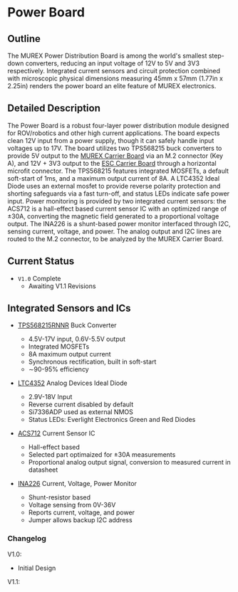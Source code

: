 # Power Board

## Outline

The MUREX Power Distribution Board is among the world's smallest step-down converters, reducing an input voltage of 12V to 5V and 3V3 respectively. Integrated current sensors and circuit protection combined with microscopic physical dimensions measuring 45mm x 57mm (1.77in x 2.25in) renders the power board an elite feature of MUREX electronics.

## Detailed Description

The Power Board is a robust four-layer power distribution module designed for ROV/robotics and other high current applications. The board expects clean 12V input from a power supply, though it can safely handle input voltages up to 17V. The board utilizes two TPS568215 buck converters to provide 5V output to the [MUREX Carrier Board](https://docs.murexrobotics.com/elec/boards/carrier.html) via an M.2 connector (Key A), and 12V + 3V3 output to the [ESC Carrier Board](https://docs.murexrobotics.com/elec/boards/esc_carrier.html) through a horizontal microfit connector. The TPS568215 features integrated MOSFETs, a default soft-start of 1ms, and a maximum output current of 8A. A LTC4352 Ideal Diode uses an external mosfet to provide reverse polarity protection and shorting safeguards via a fast turn-off, and status LEDs indicate safe power input. Power monitoring is provided by two integrated current sensors: the ACS712 is a hall-effect based current sensor IC with an optimized range of ±30A, converting the magnetic field generated to a proportional voltage output. The INA226 is a shunt-based power monitor interfaced through I2C, sensing current, voltage, and power. The analog output and I2C lines are routed to the M.2 connector, to be analyzed by the MUREX Carrier Board.

## Current Status

- `V1.0` Complete
  - Awaiting V1.1 Revisions

## Integrated Sensors and ICs

- [TPS568215RNNR](https://www.ti.com/product/TPS568215?dcmp=dsproject&hqs=pf) Buck Converter

  - 4.5V-17V input, 0.6V-5.5V output
  - Integrated MOSFETs
  - 8A maximum output current
  - Synchronous rectification, built in soft-start
  - ∼90-95% efficiency

- [LTC4352](https://www.analog.com/en/products/ltc4352.html) Analog Devices Ideal Diode

  - 2.9V-18V Input
  - Reverse current disabled by default
  - Si7336ADP used as external NMOS
  - Status LEDs: Everlight Electronics Green and Red Diodes

- [ACS712](https://www.allegromicro.com/en/products/sense/current-sensor-ics/zero-to-fifty-amp-integrated-conductor-sensor-ics/acs712) Current Sensor IC

  - Hall-effect based
  - Selected part optimaized for ±30A measurements
  - Proportional analog output signal, conversion to measured current in datasheet

- [INA226](https://www.ti.com/product/INA226) Current, Voltage, Power Monitor
  - Shunt-resistor based
  - Voltage sensing from 0V-36V
  - Reports current, voltage, and power
  - Jumper allows backup I2C address

### Changelog

V1.0:

- Initial Design

V1.1:
